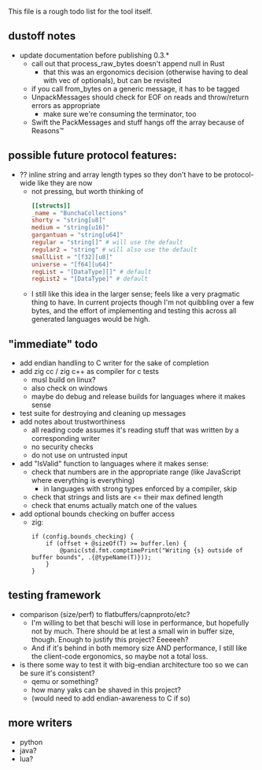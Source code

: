 This file is a rough todo list for the tool itself.

## dustoff notes
- update documentation before publishing 0.3.*
    - call out that process_raw_bytes doesn't append null in Rust
        - that this was an ergonomics decision (otherwise having to deal with vec of optionals), but can be revisited
    - if you call from_bytes on a generic message, it has to be tagged
    - UnpackMessages should check for EOF on reads and throw/return errors as appropriate
        - make sure we're consuming the terminator, too
    - Swift the PackMessages and stuff hangs off the array because of Reasons™

## possible future protocol features:
- ?? inline string and array length types so they don't have to be protocol-wide like they are now
    - not pressing, but worth thinking of
        ```toml
        [[structs]]
        _name = "BunchaCollections"
        shorty = "string[u8]"
        medium = "string[u16]"
        gargantuan = "string[u64]"
        regular = "string[]" # will use the default
        regular2 = "string" # will also use the default
        smallList = "[f32][u8]"
        universe = "[f64][u64]"
        regList = "[DataType][]" # default
        regList2 = "[DataType]" # default
        ```
    - I still like this idea in the larger sense; feels like a very pragmatic thing to have. In current projects though I'm not quibbling over a few bytes, and the effort of implementing and testing this across all generated languages would be high.

## "immediate" todo
- add endian handling to C writer for the sake of completion
- add zig cc / zig c++ as compiler for c tests
  - musl build on linux?
  - also check on windows
  - maybe do debug and release builds for languages where it makes sense
- test suite for destroying and cleaning up messages
- add notes about trustworthiness
  - all reading code assumes it's reading stuff that was written by a corresponding writer
  - no security checks
  - do not use on untrusted input
- add "IsValid" function to languages where it makes sense:
    - check that numbers are in the appropriate range (like JavaScript where everything is everything)
        - in languages with strong types enforced by a compiler, skip
    - check that strings and lists are <= their max defined length
    - check that enums actually match one of the values
- add optional bounds checking on buffer access
  - zig: 
    ```zig
    if (config.bounds_checking) {
        if (offset + @sizeOf(T) >= buffer.len) {
            @panic(std.fmt.comptimePrint("Writing {s} outside of buffer bounds", .{@typeName(T)}));
        }
    }
    ```

## testing framework
  - comparison (size/perf) to flatbuffers/capnproto/etc?
      - I'm willing to bet that beschi will lose in performance, but hopefully not by much. There should be at lest a small win in buffer size, though. Enough to justify this project? Eeeeeeh? 
      - And if it's behind in both memory size AND performance, I still like the client-code ergonomics, so maybe not a total loss. 
  - is there some way to test it with big-endian architecture too so we can be sure it's consistent? 
      - qemu or something?
      - how many yaks can be shaved in this project?
      - (would need to add endian-awareness to C if so)

## more writers
* python
* java?
* lua?
